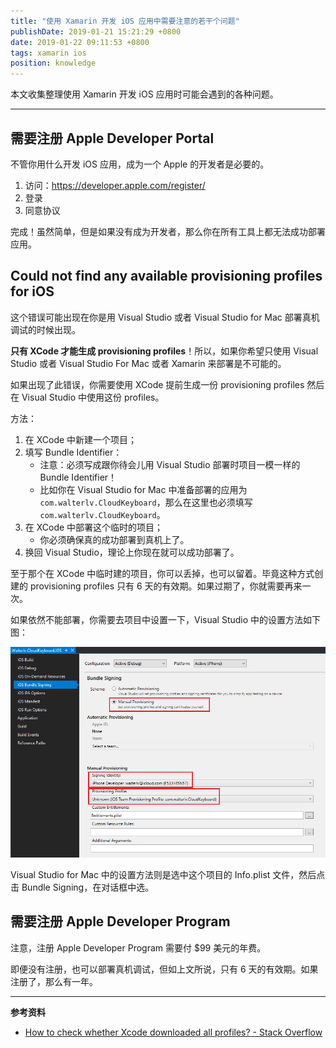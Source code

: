 ```yaml
---
title: "使用 Xamarin 开发 iOS 应用中需要注意的若干个问题"
publishDate: 2019-01-21 15:21:29 +0800
date: 2019-01-22 09:11:53 +0800
tags: xamarin ios
position: knowledge
---
```


本文收集整理使用 Xamarin 开发 iOS 应用时可能会遇到的各种问题。

---

<div id="toc"></div>

## 需要注册 Apple Developer Portal

不管你用什么开发 iOS 应用，成为一个 Apple 的开发者是必要的。

1. 访问：<https://developer.apple.com/register/>
1. 登录
1. 同意协议

完成！虽然简单，但是如果没有成为开发者，那么你在所有工具上都无法成功部署应用。

## Could not find any available provisioning profiles for iOS

这个错误可能出现在你是用 Visual Studio 或者 Visual Studio for Mac 部署真机调试的时候出现。

**只有 XCode 才能生成 provisioning profiles**！所以，如果你希望只使用 Visual Studio 或者 Visual Studio For Mac 或者 Xamarin 来部署是不可能的。

如果出现了此错误，你需要使用 XCode 提前生成一份 provisioning profiles 然后在 Visual Studio 中使用这份 profiles。

方法：

1. 在 XCode 中新建一个项目；
1. 填写 Bundle Identifier：
    - 注意：必须写成跟你待会儿用 Visual Studio 部署时项目一模一样的 Bundle Identifier！
    - 比如你在 Visual Studio for Mac 中准备部署的应用为 `com.walterlv.CloudKeyboard`，那么在这里也必须填写 `com.walterlv.CloudKeyboard`。
1. 在 XCode 中部署这个临时的项目；
    - 你必须确保真的成功部署到真机上了。
1. 换回 Visual Studio，理论上你现在就可以成功部署了。

至于那个在 XCode 中临时建的项目，你可以丢掉，也可以留着。毕竟这种方式创建的 provisioning profiles 只有 6 天的有效期。如果过期了，你就需要再来一次。

如果依然不能部署，你需要去项目中设置一下，Visual Studio 中的设置方法如下图：

![设置 Provisioning](/static/posts/2019-01-21-15-19-55.png)

Visual Studio for Mac 中的设置方法则是选中这个项目的 Info.plist 文件，然后点击 Bundle Signing，在对话框中选。

## 需要注册 Apple Developer Program

注意，注册 Apple Developer Program 需要付 $99 美元的年费。

即便没有注册，也可以部署真机调试，但如上文所说，只有 6 天的有效期。如果注册了，那么有一年。

---

**参考资料**

- [How to check whether Xcode downloaded all profiles? - Stack Overflow](https://stackoverflow.com/questions/44321291/how-to-check-whether-xcode-downloaded-all-profiles)
